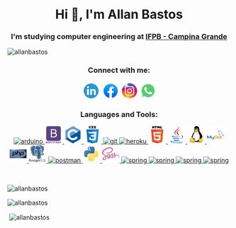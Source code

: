 <h1 align="center">Hi 👋, I'm Allan Bastos</h1>
<h3 align="center">I'm studying computer engineering at <a href="https://www.ifpb.edu.br/campinagrande">IFPB - Campina Grande</a></h3>

<p align="left"> <img src="https://komarev.com/ghpvc/?username=allanbastos&label=Profile%20views&color=0e75b6&style=flat" alt="allanbastos" /> </p>


<h3 align="center">Connect with me:</h3>
<p align="center">
<a href="https://linkedin.com/in/allanbastos98" target="blank"> <img align="center" src="imagens/linkedin_icone.png" alt="allanbastos98" height="40" width="40" /></a>
<a href="https://fb.com/bastosallan98" target="blank"><img align="center" src="imagens/facebook_icone.png" alt="bastosallan98" height="40" width="40" /></a>
<a href="https://instagram.com/poxa_laan" target="blank"><img align="center" src="imagens/instagram_icone.png" alt="poxa_laan" height="40" width="40" /></a>
<a href="https://wa.link/ye9kdb" target="blank"><img align="center" src="imagens/whatsapp.png" alt="whatsapp" height="35" width="35" /></a>  </p>

<h3 align="center">Languages and Tools:</h3>

<p align="center">  <a href="https://www.arduino.cc/" target="_blank"> <img src="https://cdn.worldvectorlogo.com/logos/arduino-1.svg" alt="arduino" width="40" height="40"/> 
  </a>   <a href="https://getbootstrap.com" target="_blank"> <img src="https://raw.githubusercontent.com/devicons/devicon/master/icons/bootstrap/bootstrap-plain-wordmark.svg" alt="bootstrap" width="40" height="40"/> </a>   
  <a href="https://www.cprogramming.com/" target="_blank"> <img src="https://raw.githubusercontent.com/devicons/devicon/master/icons/c/c-original.svg" alt="c" width="40" height="40"/> </a>   
  <a href="https://www.w3schools.com/css/" target="_blank"> <img src="https://raw.githubusercontent.com/devicons/devicon/master/icons/css3/css3-original-wordmark.svg" alt="css3" width="40" height="40"/> </a>   
  <a href="https://git-scm.com/" target="_blank"> <img src="https://www.vectorlogo.zone/logos/git-scm/git-scm-icon.svg" alt="git" width="40" height="40"/> </a>   
  <a href="https://heroku.com" target="_blank"> <img src="https://www.vectorlogo.zone/logos/heroku/heroku-icon.svg" alt="heroku" width="40" height="40"/> </a> 
  <a href="https://www.w3.org/html/" target="_blank"> <img src="https://raw.githubusercontent.com/devicons/devicon/master/icons/html5/html5-original-wordmark.svg" alt="html5" width="40" height="40"/> </a> 
  <a href="https://www.java.com" target="_blank"> <img src="https://raw.githubusercontent.com/devicons/devicon/master/icons/java/java-original.svg" alt="java" width="40" height="40"/> </a> 
  <a href="https://www.linux.org/" target="_blank"> <img src="https://raw.githubusercontent.com/devicons/devicon/master/icons/linux/linux-original.svg" alt="linux" width="40" height="40"/> </a> 
  <a href="https://www.mysql.com/" target="_blank"> <img src="https://raw.githubusercontent.com/devicons/devicon/master/icons/mysql/mysql-original-wordmark.svg" alt="mysql" width="40" height="40"/> </a> 
  <a href="https://www.php.net" target="_blank"> <img src="https://raw.githubusercontent.com/devicons/devicon/master/icons/php/php-original.svg" alt="php" width="40" height="40"/> </a>  
  <a href="https://www.postgresql.org" target="_blank"> <img src="https://raw.githubusercontent.com/devicons/devicon/master/icons/postgresql/postgresql-original-wordmark.svg" alt="postgresql" width="40" height="40"/> </a>
  <a href="https://postman.com" target="_blank"> <img src="https://www.vectorlogo.zone/logos/getpostman/getpostman-icon.svg" alt="postman" width="40" height="40"/> </a> 
  <a href="https://www.python.org" target="_blank"> <img src="https://raw.githubusercontent.com/devicons/devicon/master/icons/python/python-original.svg" alt="python" width="40" height="40"/> </a> 
  <a href="https://sass-lang.com" target="_blank"> <img src="https://raw.githubusercontent.com/devicons/devicon/master/icons/sass/sass-original.svg" alt="sass" width="40" height="40"/> </a> 
  <a href="https://spring.io/" target="_blank"> <img src="https://www.vectorlogo.zone/logos/springio/springio-icon.svg" alt="spring" width="40" height="40"/> </a> 
  <a href="http://tomcat.apache.org/" target="_blank"> <img src="http://tomcat.apache.org/res/images/tomcat.png" alt="spring" width="40" height="40"/> </a>
  <a href="https://maven.apache.org/" target="_blank"> <img src="https://cdn.icon-icons.com/icons2/2107/PNG/512/file_type_maven_icon_130397.png" alt="spring" width="40" height="40"/> </a>
  <a href="https://www.h2database.com/html/main.html" target="_blank"> <img src="https://www.h2database.com/html/images/h2-logo-2.png" alt="spring" width="40" height="40"/> </a>
</p>
<br>
<p aling="center"><img align="center" src="https://github-readme-stats.vercel.app/api/top-langs?username=allanbastos&show_icons=true&locale=en&layout=compact" alt="allanbastos" /></p>
<p><img align="center" src="https://github-readme-streak-stats.herokuapp.com/?user=allanbastos&" alt="allanbastos" /></p>
<p>&nbsp;<img align="center" src="https://github-readme-stats.vercel.app/api?username=allanbastos&show_icons=true&locale=en" alt="allanbastos" /></p>
 
